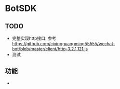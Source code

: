 # BotSDK

## TODO
- 完整实现http接口: 参考 https://github.com/cixingguangming55555/wechat-bot/blob/master/client/http-3.2.1.121.js
- 测试

## 功能
- 